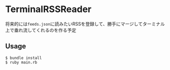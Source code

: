 TerminalRSSReader
=====

将来的には`feeds.json`に読みたいRSSを登録して、勝手にマージしてターミナル上で垂れ流してくれるのを作る予定

## Usage

```
$ bundle install
$ ruby main.rb
```

